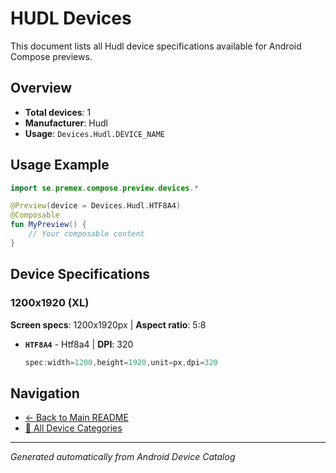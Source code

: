 # HUDL Devices

This document lists all Hudl device specifications available for Android Compose previews.

## Overview

- **Total devices**: 1
- **Manufacturer**: Hudl
- **Usage**: `Devices.Hudl.DEVICE_NAME`

## Usage Example

```kotlin
import se.premex.compose.preview.devices.*

@Preview(device = Devices.Hudl.HTF8A4)
@Composable
fun MyPreview() {
    // Your composable content
}
```

## Device Specifications

### 1200x1920 (XL)

**Screen specs**: 1200x1920px | **Aspect ratio**: 5:8

- **`HTF8A4`** - Htf8a4 | **DPI**: 320
  ```kotlin
  spec:width=1200,height=1920,unit=px,dpi=320
  ```

## Navigation

- [← Back to Main README](../../README.md)
- [📱 All Device Categories](../README.md)

---
*Generated automatically from Android Device Catalog*

